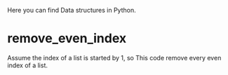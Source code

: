 Here you can find Data structures in Python.

# remove_even_index
Assume the index of a list is started by 1, so This code remove every even index of a list.